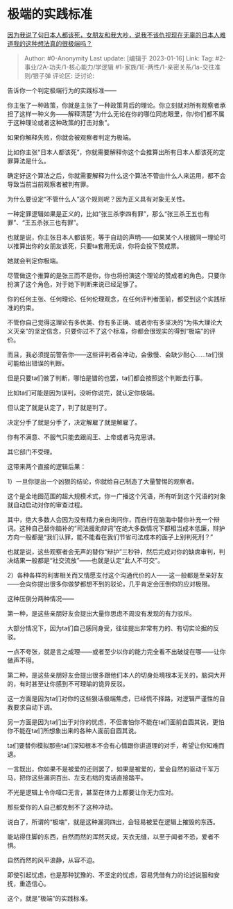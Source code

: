 # 极端的实践标准
[因为我说了句日本人都该死，女朋友和我大吵，说我不该仇视现在无辜的日本人难道我的这种想法真的很极端吗？](https://www.zhihu.com/question/532734453/answer/2847232983)

> Author: #0-Anonymity
> Last update: [编辑于 2023-01-16]
> Link:
> Tag: #2-事业/2A-功夫/1-核心能力/学逻辑 #1-家族/1E-两性/1-亲密关系/1a-交往准则/银子弹
> 评论区:
> 泛讨论:

告诉你一个判定极端行为的实践标准——

你主张了一种政策，你就是主张了一种政策背后的理论。你立刻就对所有观察者承担了这样一种义务——解释清楚“为什么无论在你的哪位同志眼里，你/你们都不属于这种理论或者这种政策的打击对象”。

如果你解释失败，你就会被观察者判定为极端。

比如你主张“日本人都该死”，你就需要解释你这个会推算出所有日本人都该死的定罪算法是什么。

确定好这个算法之后，你就需要解释为什么这个算法不管由什么人来运用，都不会导致当前当前观察者被判有罪。

为什么要设定“不管什么人”这个规则呢？因为正义具有对象无关性。

一种定罪逻辑如果是正义的，比如“张三杀李四有罪”，那么“张三杀王五也有罪”、“王五杀张三也有罪”。

也就是说，你主张日本人都该死，等于自动的声明——如果某个人根据同一理论可以推算出你的女朋友该死，只要ta套用无误，你将会投下赞成票。

她就会判定你极端。

尽管做这个推算的是张三而不是你，你也将扮演这个理论的赞成者的角色。只要你扮演了这个角色，对于她下判断来说已经足够了。

你的任何主张、任何理论、任何伦理观念，在任何评判者面前，都受到这个实践标准的约束。

不管你自己觉得这理论有多优美、你有多正确、或者你有多坚决的“为伟大理论大义灭亲”的坚定信念，只要你过不了这个标准，你都会很现实的得到“极端”的评价。

而且，我必须提前警告你——这些评判者会冲动，会傲慢、会缺少耐心……ta们很可能给出错误的判断。

但是只要ta们做了判断，哪怕是错的也罢，ta们都会按照这个判断去行事。

比如ta们可能是因为误判，没听你说完，就认定你极端。

但认定了就是认定了，判了就是判了。

决定分手了就是分手了，决定解雇了就是解雇了。

你有不满意、不服气只能去跟阎王、上帝或者马克思讲。

其它部门不受理。

这带来两个直接的逻辑后果：

1）一旦你提出一个凶狠的结论，你就给自己制造了大量警惕的观察者。

这个是全地图范围的超大规模术式，你一广播这个咒语，所有听到这个咒语的对象就自动启动对你的审查过程。

其中，绝大多数人会因为没有精力亲自询问你，而自行在脑海中替你补充一个辩词。这种自己替你脑补的“司法援助辩词”在绝大多数情况下都相当成本低廉，辩护方向一般都是“我们认罪，能不能看在我们节省司法成本的面子上别判死刑？”

也就是说，这些观察者会无声的替你“辩护”三秒钟，然后完成对你的缺席审判，判决结果一般都是“社交流放”——也就是认定“此人不可交”。

2）各种各样的利害相关而又情愿支付这个沟通代价的人——这一般都是至亲好友——会向你提出很多你做梦都想不到的驳论，几乎肯定会压倒你的应对极限。

这种压倒分两种情况——

第一种，是这些亲朋好友会提出大量你思虑不周没有发现的有力驳斥。

大部分情况下，因为ta们自己感同身受，往往提出非常有力的、有切实论据的反驳。

一点不夸张，就是言之成理——或者至少以你的能力完全看不出破绽在哪——让你做声不得。

第二种，是这些亲朋好友会提出很多跟他们本人的切身处境根本无关的，脑洞大开的，有时甚至让你感到不可理喻的诡异反驳。

这一方面是因为ta们对你的这些狠话极端焦虑，已经慌不择路，对逻辑严谨性的自我要求自动下调。

另一方面是因为ta们出于对你的忧虑，不但害怕你不能在ta们面前自圆其说，更怕你不能在ta们所想象出来的各种人面前自圆其说。

ta们要替你模拟那些ta们深知根本不会有心情跟你讲道理的对手，希望让你知难而退。

一言既出，你如果不是被爱的还则罢了，如果是被爱的，爱会自然的驱动千军万马，把你这些漏洞百出、左支右绌的鬼话直接踏平。

不光是逻辑上令你哑口无言，甚至在体力上都要让你无力应对。

那些爱你的人自己都克制不了这种冲动。

说白了，所谓的“极端”，就是这种漏洞四出，会轻易被爱在逻辑上摧毁的东西。

能站得住脚的东西，自然而然的浑然天成，天衣无缝，以至于闻者不恐，爱者不惧。

自然而然的风平浪静，从容不迫。

即使引起忧虑，也是那种犹豫的、不坚定的忧虑，容易凭借有力的论述说服和安抚，重造信心。

这个，就是“极端”的实践标准。
